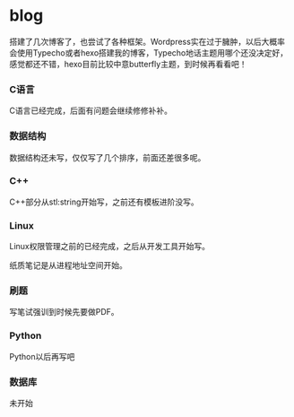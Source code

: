 # blog

搭建了几次博客了，也尝试了各种框架。Wordpress实在过于臃肿，以后大概率会使用Typecho或者hexo搭建我的博客，Typecho地话主题用哪个还没决定好，感觉都还不错，hexo目前比较中意butterfly主题，到时候再看看吧！

### C语言

C语言已经完成，后面有问题会继续修修补补。



### 数据结构

数据结构还未写，仅仅写了几个排序，前面还差很多呢。



### C++

C++部分从stl:string开始写，之前还有模板进阶没写。



### Linux

Linux权限管理之前的已经完成，之后从开发工具开始写。

纸质笔记是从进程地址空间开始。



### 刷题

写笔试强训到时候先要做PDF。



### Python

Python以后再写吧



### 数据库

未开始